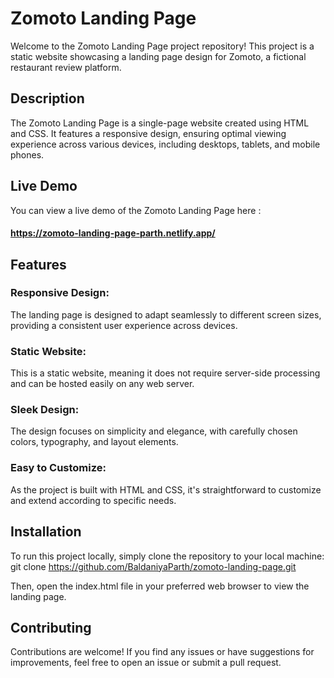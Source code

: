 # Zomoto Landing Page
Welcome to the Zomoto Landing Page project repository! This project is a static website showcasing a landing page design for Zomoto, a fictional restaurant review platform.

## Description
The Zomoto Landing Page is a single-page website created using HTML and CSS. It features a responsive design, ensuring optimal viewing experience across various devices, including desktops, tablets, and mobile phones.

## Live Demo
You can view a live demo of the Zomoto Landing Page here :
#### https://zomoto-landing-page-parth.netlify.app/

## Features
### Responsive Design:
The landing page is designed to adapt seamlessly to different screen sizes, providing a consistent user experience across devices.
### Static Website:
This is a static website, meaning it does not require server-side processing and can be hosted easily on any web server.
### Sleek Design: 
The design focuses on simplicity and elegance, with carefully chosen colors, typography, and layout elements.
### Easy to Customize: 
As the project is built with HTML and CSS, it's straightforward to customize and extend according to specific needs.

## Installation
To run this project locally, simply clone the repository to your local machine:
git clone https://github.com/BaldaniyaParth/zomoto-landing-page.git

Then, open the index.html file in your preferred web browser to view the landing page.

## Contributing
Contributions are welcome! If you find any issues or have suggestions for improvements, feel free to open an issue or submit a pull request.
